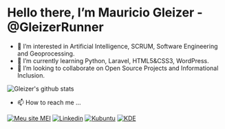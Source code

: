 # Hello there, I’m Mauricio Gleizer - @GleizerRunner
- 👀 I’m interested in Artificial Intelligence, SCRUM, Software Engineering and Geoprocessing.
- 🌱 I’m currently learning Python, Laravel, HTML5&CSS3, WordPress.
- 💞️ I’m looking to collaborate on Open Source Projects and Informational Inclusion.

![Gleizer's github stats](https://github-readme-stats.vercel.app/api?username=GleizerRunner&show_icons=false&theme=dark)

- 📫 How to reach me ...

[![Meu site MEI](https://img.shields.io/badge/Meu%20Site%20MEI-GISMarxev-4f7782?style=plastic)](https://gismarxev.com)
[![Linkedin](https://img.shields.io/badge/-LinkedIn-blue?style=plastic&labelColor=blue&logo=Linkedin&Color=white)](https://www.linkedin.com/in/gleizer/)
[![Kubuntu](https://img.shields.io/badge/I%20love%20Kubuntu-047bc3?style=plastic&labelColor=047bc3&logo=Kubuntu&Color=white)](https://kubuntu.org)
[![KDE](https://img.shields.io/badge/I%20love%20KDE-Neon-047bc3?style=plastic&labelColor=047bc3&logo=Kubuntu&Color=white)](https://kubuntu.org)

<!---
GleizerRunner/GleizerRunner is a ✨ special ✨ repository because its `README.md` (this file) appears on your GitHub profile.
You can click the Preview link to take a look at your changes.
--->
